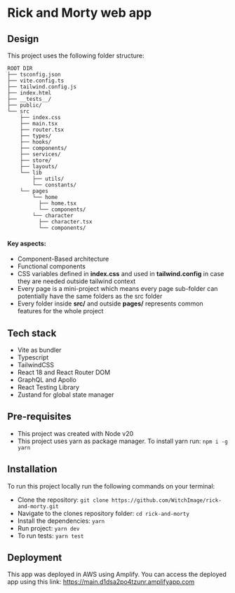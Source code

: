 # Rick and Morty web app

## Design

This project uses the following folder structure:

```
ROOT DIR
├── tsconfig.json
├── vite.config.ts
├── tailwind.config.js
├── index.html
├── __tests__/
├── public/
└── src
    ├── index.css
    ├── main.tsx
    ├── router.tsx
    ├── types/
    ├── hooks/
    ├── components/
    ├── services/
    ├── store/
    ├── layouts/
    └── lib
        ├── utils/
        └── constants/
    └── pages
        └── home
          ├── home.tsx
          └── components/
        └── character
          ├── character.tsx
          └── components/
```

#### Key aspects:

-   Component-Based architecture
-   Functional components
-   CSS variables defined in **index.css** and used in **tailwind.config** in case they are needed outside tailwind context
-   Every page is a mini-project which means every page sub-folder can potentially have the
    same folders as the src folder
-   Every folder inside **src/** and outside **pages/** represents common features for the whole project

## Tech stack

-   Vite as bundler
-   Typescript
-   TailwindCSS
-   React 18 and React Router DOM
-   GraphQL and Apollo
-   React Testing Library
-   Zustand for global state manager

## Pre-requisites

-   This project was created with Node v20
-   This project uses yarn as package manager. To install yarn run: `npm i -g yarn`

## Installation

To run this project locally run the following commands on your terminal:

-   Clone the repository: `git clone https://github.com/WitchImage/rick-and-morty.git`
-   Navigate to the clones repository folder: `cd rick-and-morty`
-   Install the dependencies: `yarn`
-   Run project: `yarn dev`
-   To run tests: `yarn test`

## Deployment

This app was deployed in AWS using Amplify. You can access the deployed app using this link: https://main.d1dsa2po4tzunr.amplifyapp.com


